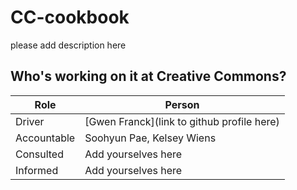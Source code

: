 # CC-cookbook
please add description here

## Who's working on it at Creative Commons?

| Role  | Person |
| ------------- | ------------- |
| Driver  | [Gwen Franck](link to github profile here)  |
| Accountable  | Soohyun Pae, Kelsey Wiens  |
| Consulted | Add yourselves here |
| Informed | Add yourselves here |
